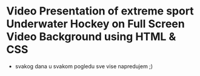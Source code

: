 # Video Presentation of extreme sport Underwater Hockey on Full Screen Video Background using HTML & CSS

- svakog dana u svakom pogledu sve vise napredujem ;)